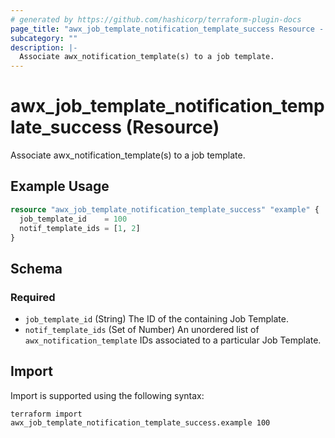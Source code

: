 ```yaml
---
# generated by https://github.com/hashicorp/terraform-plugin-docs
page_title: "awx_job_template_notification_template_success Resource - awx"
subcategory: ""
description: |-
  Associate awx_notification_template(s) to a job template.
---
```


# awx_job_template_notification_template_success (Resource)

Associate awx_notification_template(s) to a job template.

## Example Usage

```terraform
resource "awx_job_template_notification_template_success" "example" {
  job_template_id    = 100
  notif_template_ids = [1, 2]
}
```

<!-- schema generated by tfplugindocs -->
## Schema

### Required

- `job_template_id` (String) The ID of the containing Job Template.
- `notif_template_ids` (Set of Number) An unordered list of `awx_notification_template` IDs associated to a particular Job Template.

## Import

Import is supported using the following syntax:

```shell
terraform import awx_job_template_notification_template_success.example 100
```
